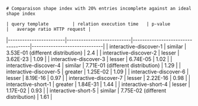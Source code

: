 
    # Comparaison shape index with 20% entries incomplete against an ideal shape index
    
    | query template         | relation execution time   | p-value                           |   average ratio HTTP request |
|------------------------|---------------------------|-----------------------------------|------------------------------|
| interactive-discover-1 | similar                   | 3.53E-01 (different distribution) |                         2.4  |
| interactive-discover-2 | lesser                    | 3.62E-23                          |                         1.09 |
| interactive-discover-3 | lesser                    | 6.74E-05                          |                         1.02 |
| interactive-discover-4 | similar                   | 7.71E-01 (different distribution) |                         1.29 |
| interactive-discover-5 | greater                   | 1.25E-02                          |                         1.09 |
| interactive-discover-6 | lesser                    | 8.19E-16                          |                         0.97 |
| interactive-discover-7 | lesser                    | 2.22E-16                          |                         0.98 |
| interactive-short-1    | greater                   | 1.84E-31                          |                         1.44 |
| interactive-short-4    | lesser                    | 1.17E-02                          |                         0.93 |
| interactive-short-5    | similar                   | 7.75E-02 (different distribution) |                         1.61 |
    